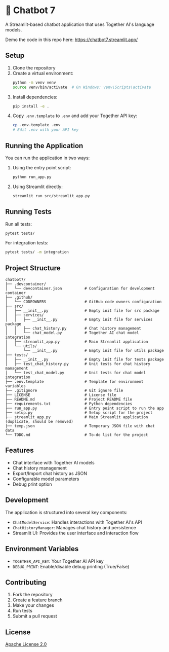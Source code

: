 # 💬 Chatbot 7

A Streamlit-based chatbot application that uses Together AI's language models.

Demo the code in this repo here: https://chatbot7.streamlit.app/

## Setup

1. Clone the repository
2. Create a virtual environment:
    ```bash
    python -m venv venv
    source venv/bin/activate  # On Windows: venv\Scripts\activate
    ```
3. Install dependencies:
    ```bash
    pip install -e .
    ```
4. Copy `.env.template` to `.env` and add your Together API key:
    ```bash
    cp .env.template .env
    # Edit .env with your API key
    ```

## Running the Application

You can run the application in two ways:

1. Using the entry point script:

    ```bash
    python run_app.py
    ```

2. Using Streamlit directly:
    ```bash
    streamlit run src/streamlit_app.py
    ```

## Running Tests

Run all tests:

```bash
pytest tests/
```

For integration tests:

```bash
pytest tests/ -m integration
```

## Project Structure

```
chatbot7/
├── .devcontainer/
│   └── devcontainer.json          # Configuration for development container
├── .github/
│   └── CODEOWNERS                 # GitHub code owners configuration
├── src/
│   ├── __init__.py                # Empty init file for src package
│   ├── services/
│   │   ├── __init__.py            # Empty init file for services package
│   │   ├── chat_history.py        # Chat history management
│   │   └── chat_model.py          # Together AI chat model integration
│   ├── streamlit_app.py           # Main Streamlit application
│   └── utils/
│       └── __init__.py            # Empty init file for utils package
├── tests/
│   ├── __init__.py                # Empty init file for tests package
│   ├── test_chat_history.py       # Unit tests for chat history management
│   └── test_chat_model.py         # Unit tests for chat model integration
├── .env.template                  # Template for environment variables
├── .gitignore                     # Git ignore file
├── LICENSE                        # License file
├── README.md                      # Project README file
├── requirements.txt               # Python dependencies
├── run_app.py                     # Entry point script to run the app
├── setup.py                       # Setup script for the project
├── streamlit_app.py               # Main Streamlit application (duplicate, should be removed)
├── temp.json                      # Temporary JSON file with chat data
└── TODO.md                        # To-do list for the project
```

## Features

-   Chat interface with Together AI models
-   Chat history management
-   Export/Import chat history as JSON
-   Configurable model parameters
-   Debug print option

## Development

The application is structured into several key components:

-   `ChatModelService`: Handles interactions with Together AI's API
-   `ChatHistoryManager`: Manages chat history and persistence
-   Streamlit UI: Provides the user interface and interaction flow

## Environment Variables

-   `TOGETHER_API_KEY`: Your Together AI API key
-   `DEBUG_PRINT`: Enable/disable debug printing (True/False)

## Contributing

1. Fork the repository
2. Create a feature branch
3. Make your changes
4. Run tests
5. Submit a pull request

## License

[Apache License 2.0](LICENSE)
